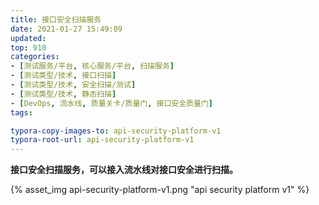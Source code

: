 ```yaml
---
title: 接口安全扫描服务
date: 2021-01-27 15:49:09
updated:
top: 910
categories: 
- [测试服务/平台, 核心服务/平台, 扫描服务]
- [测试类型/技术, 接口扫描]
- [测试类型/技术, 安全扫描/测试]
- [测试类型/技术, 静态扫描]
- [DevOps, 流水线, 质量关卡/质量门, 接口安全质量门]
tags:

typora-copy-images-to: api-security-platform-v1
typora-root-url: api-security-platform-v1
---
```


**接口安全扫描服务，可以接入流水线对接口安全进行扫描。**

{% asset_img api-security-platform-v1.png "api security platform v1" %}